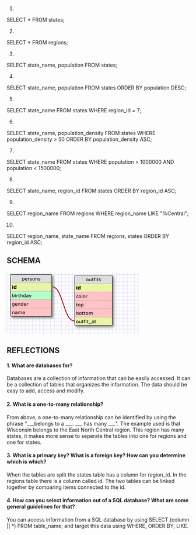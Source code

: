 1.
SELECT * FROM states;

2.
SELECT * FROM regions;

3.
SELECT state_name, population
FROM states;

4.
SELECT state_name, population
FROM states
ORDER BY population DESC;

5.
SELECT state_name
FROM states
WHERE region_id = 7;

6.
SELECT state_name, population_density
FROM states
WHERE population_density > 50
ORDER BY population_density ASC;

7.
SELECT state_name
FROM states
WHERE population > 1000000 AND population < 1500000;

8.
SELECT state_name, region_id
FROM states
ORDER BY region_id ASC;

9.
SELECT region_name
FROM regions
WHERE region_name LIKE "%Central";

10.
SELECT region_name, state_name
FROM regions, states
ORDER BY region_id ASC;

## SCHEMA
![schema](schema.png "schema")



## REFLECTIONS

#### 1. What are databases for?

Databases are a collection of information that can be easily accessed.  It can be a collection of tables that organizes the information. The data should be easy to add, access and modify.

#### 2. What is a one-to-many relationship?

From above, a one-to-many relationship can be identified by using the phrase "___belongs to a ___. ___ has many ___".  The example used is that Wisconsin belongs to the East North Central region. This region has many states,  it makes more sense to seperate the tables into one for regions and one for states.

#### 3. What is a primary key? What is a foreign key? How can you determine which is which?

When the tables are split the states table has a column for region_id.  In the regions table there is a column called id.  The two tables can be linked together by comparing items connected to the id.

#### 4. How can you select information out of a SQL database? What are some general guidelines for that?

You can access information from a SQL database by using SELECT (column || *) FROM table_name;
and target this data using WHERE, ORDER BY, LIKE.
